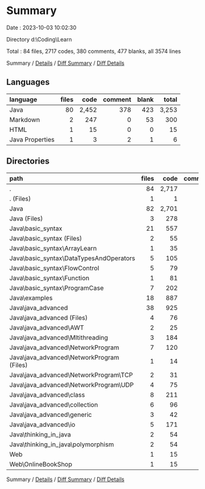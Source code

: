 # Summary

Date : 2023-10-03 10:02:30

Directory d:\\Coding\\Learn

Total : 84 files,  2717 codes, 380 comments, 477 blanks, all 3574 lines

Summary / [Details](details.md) / [Diff Summary](diff.md) / [Diff Details](diff-details.md)

## Languages
| language | files | code | comment | blank | total |
| :--- | ---: | ---: | ---: | ---: | ---: |
| Java | 80 | 2,452 | 378 | 423 | 3,253 |
| Markdown | 2 | 247 | 0 | 53 | 300 |
| HTML | 1 | 15 | 0 | 0 | 15 |
| Java Properties | 1 | 3 | 2 | 1 | 6 |

## Directories
| path | files | code | comment | blank | total |
| :--- | ---: | ---: | ---: | ---: | ---: |
| . | 84 | 2,717 | 380 | 477 | 3,574 |
| . (Files) | 1 | 1 | 0 | 0 | 1 |
| Java | 82 | 2,701 | 380 | 477 | 3,558 |
| Java (Files) | 3 | 278 | 3 | 62 | 343 |
| Java\\basic_syntax | 21 | 557 | 129 | 104 | 790 |
| Java\\basic_syntax (Files) | 2 | 55 | 0 | 13 | 68 |
| Java\\basic_syntax\\ArrayLearn | 1 | 35 | 8 | 5 | 48 |
| Java\\basic_syntax\\DataTypesAndOperators | 5 | 105 | 23 | 28 | 156 |
| Java\\basic_syntax\\FlowControl | 5 | 79 | 28 | 18 | 125 |
| Java\\basic_syntax\\Function | 1 | 81 | 1 | 10 | 92 |
| Java\\basic_syntax\\ProgramCase | 7 | 202 | 69 | 30 | 301 |
| Java\\examples | 18 | 887 | 70 | 140 | 1,097 |
| Java\\java_advanced | 38 | 925 | 178 | 161 | 1,264 |
| Java\\java_advanced (Files) | 4 | 76 | 3 | 11 | 90 |
| Java\\java_advanced\\AWT | 2 | 25 | 0 | 5 | 30 |
| Java\\java_advanced\\Mltithreading | 3 | 184 | 38 | 27 | 249 |
| Java\\java_advanced\\NetworkProgram | 7 | 120 | 5 | 22 | 147 |
| Java\\java_advanced\\NetworkProgram (Files) | 1 | 14 | 5 | 3 | 22 |
| Java\\java_advanced\\NetworkProgram\\TCP | 2 | 31 | 0 | 6 | 37 |
| Java\\java_advanced\\NetworkProgram\\UDP | 4 | 75 | 0 | 13 | 88 |
| Java\\java_advanced\\class | 8 | 211 | 40 | 57 | 308 |
| Java\\java_advanced\\collection | 6 | 96 | 79 | 16 | 191 |
| Java\\java_advanced\\generic | 3 | 42 | 1 | 9 | 52 |
| Java\\java_advanced\\io | 5 | 171 | 12 | 14 | 197 |
| Java\\thinking_in_java | 2 | 54 | 0 | 10 | 64 |
| Java\\thinking_in_java\\polymorphism | 2 | 54 | 0 | 10 | 64 |
| Web | 1 | 15 | 0 | 0 | 15 |
| Web\\OnlineBookShop | 1 | 15 | 0 | 0 | 15 |

Summary / [Details](details.md) / [Diff Summary](diff.md) / [Diff Details](diff-details.md)